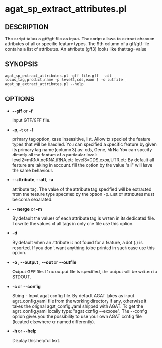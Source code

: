 # agat_sp_extract_attributes.pl

## DESCRIPTION

The script takes a gtf/gff file as input.
The script allows to extract choosen attributes of all or specific feature types.
The 9th column of a gff/gtf file contains a list of attributes.
An attribute (gff3) looks like that tag=value

## SYNOPSIS

```
agat_sp_extract_attributes.pl -gff file.gff  -att locus_tag,product,name -p level2,cds,exon [ -o outfile ]
agat_sp_extract_attributes.pl --help
```

## OPTIONS

- **--gff** or **-f**

    Input GTF/GFF file.

- **-p**,  **-t** or  **-l**

    primary tag option, case insensitive, list. Allow to specied the feature types that will be handled.
    You can specified a specific feature by given its primary tag name (column 3) as: cds, Gene, MrNa
    You can specify directly all the feature of a particular level:
          level2=mRNA,ncRNA,tRNA,etc
          level3=CDS,exon,UTR,etc
    By default all feature are taking in account. fill the option by the value "all" will have the same behaviour.

- **--attribute**, **--att**, **-a**

    attribute tag. The value of the attribute tag specified will be extracted from the feature type specified by the option -p. List of attributes must be coma separated.

- **--merge** or **-m**

    By default the values of each attribute tag is writen in its dedicated file. To write the values of all tags in only one file use this option.

- **-d**

    By default when an attribute is not found for a feature, a dot (.) is reported. If you don't want anything to be printed in such case use this option.

- **-o** , **--output** , **--out** or **--outfile**

    Output GFF file.  If no output file is specified, the output will be
    written to STDOUT.

- **-c** or **--config**

    String - Input agat config file. By default AGAT takes as input agat_config.yaml file from the working directory if any,
    otherwise it takes the orignal agat_config.yaml shipped with AGAT. To get the agat_config.yaml locally type: "agat config --expose".
    The --config option gives you the possibility to use your own AGAT config file (located elsewhere or named differently).

- **-h** or **--help**

    Display this helpful text.

